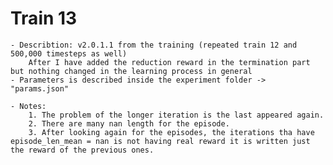 # Train 13
	
	- Describtion: v2.0.1.1 from the training (repeated train 12 and 500,000 timesteps as well)
		After I have added the reduction reward in the termination part but nothing changed in the learning process in general
	- Parameters is described inside the experiment folder -> "params.json"

	- Notes:
		1. The problem of the longer iteration is the last appeared again.
		2. There are many nan length for the episode.
		3. After looking again for the episodes, the iterations tha have episode_len_mean = nan is not having real reward it is written just the reward of the previous ones.
